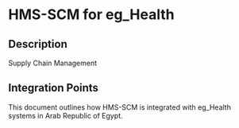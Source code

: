 # HMS-SCM for eg_Health

## Description

Supply Chain Management

## Integration Points

This document outlines how HMS-SCM is integrated with eg_Health systems in Arab Republic of Egypt.
